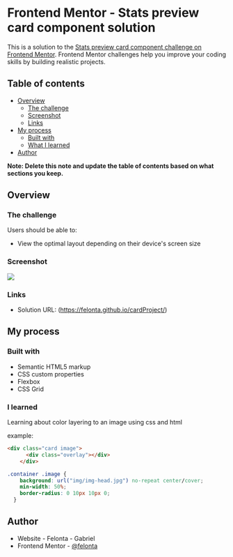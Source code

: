 # Frontend Mentor - Stats preview card component solution

This is a solution to the [Stats preview card component challenge on Frontend Mentor](https://www.frontendmentor.io/challenges/stats-preview-card-component-8JqbgoU62). Frontend Mentor challenges help you improve your coding skills by building realistic projects. 

## Table of contents

- [Overview](#overview)
  - [The challenge](#the-challenge)
  - [Screenshot](#screenshot)
  - [Links](#links)
- [My process](#my-process)
  - [Built with](#built-with)
  - [What I learned](#-i-learned)
- [Author](#author)


**Note: Delete this note and update the table of contents based on what sections you keep.**

## Overview

### The challenge

Users should be able to:

- View the optimal layout depending on their device's screen size

### Screenshot

![](https://prnt.sc/16hn65y)

### Links

- Solution URL: (https://felonta.github.io/cardProject/)

## My process

### Built with

- Semantic HTML5 markup
- CSS custom properties
- Flexbox
- CSS Grid


### I learned


Learning about color layering to an image using css and html

example:

```html
<div class="card image">
      <div class="overlay"></div>
    </div>

```
```css
.container .image {
    background: url("img/img-head.jpg") no-repeat center/cover;
    min-width: 50%;
    border-radius: 0 10px 10px 0;
  }

```

## Author

- Website - Felonta - Gabriel
- Frontend Mentor - [@felonta](https://www.frontendmentor.io/profile/Fhaitzbr)
